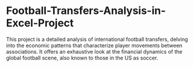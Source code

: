 # Football-Transfers-Analysis-in-Excel-Project
This project is a detailed analysis of international football transfers, delving into the economic patterns that characterize player movements between associations. It offers an exhaustive look at the financial dynamics of the global football scene, also known to those in the US as soccer.
